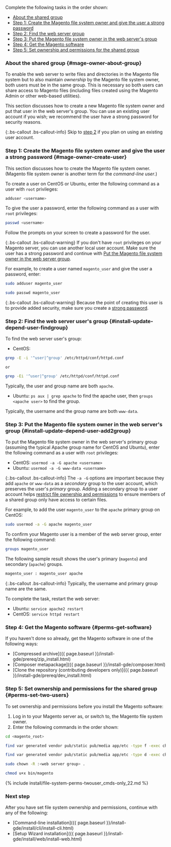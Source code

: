 Complete the following tasks in the order shown:

*  [About the shared group](#mage-owner-about-group)
*  [Step 1: Create the Magento file system owner and give the user a strong password](#mage-owner-create-user)
*  [Step 2: Find the web server group](#install-update-depend-user-findgroup)
*  [Step 3: Put the Magento file system owner in the web server's group](#install-update-depend-user-add2group)
*  [Step 4: Get the Magento software](#perms-get-software)
*  [Step 5: Set ownership and permissions for the shared group](#perms-set-two-users)

### About the shared group {#mage-owner-about-group}

To enable the web server to write files and directories in the Magento file system but to also maintain *ownership* by the Magento file system owner, both users must be in the same group. This is necessary so both users can share access to Magento files (including files created using the Magento Admin or other web-based utilities).

This section discusses how to create a new Magento file system owner and put that user in the web server's group. You can use an existing user account if you wish; we recommend the user have a strong password for security reasons.

{:.bs-callout .bs-callout-info}
Skip to [step 2](#install-update-depend-user-findgroup) if you plan on using an existing user account.

### Step 1: Create the Magento file system owner and give the user a strong password {#mage-owner-create-user}

This section discusses how to create the Magento file system owner. (Magento file system owner is another term for the *command-line user*.)

To create a user on CentOS or Ubuntu, enter the following command as a user with `root` privileges:

```bash
adduser <username>
```

To give the user a password, enter the following command as a user with `root` privileges:

```bash
passwd <username>
```

Follow the prompts on your screen to create a password for the user.

{:.bs-callout .bs-callout-warning}
If you don't have `root` privileges on your Magento server, you can use another local user account. Make sure the user has a strong password and continue with [Put the Magento file system owner in the web server group](#install-update-depend-user-add2group).

For example, to create a user named `magento_user` and give the user a password, enter:

```bash
sudo adduser magento_user
```

```bash
sudo passwd magento_user
```

{:.bs-callout .bs-callout-warning}
Because the point of creating this user is to provide added security, make sure you create a [strong password](https://en.wikipedia.org/wiki/Password_strength).

### Step 2: Find the web server user's group {#install-update-depend-user-findgroup}

To find the web server user's group:

*  CentOS:

```bash
grep -E -i '^user|^group' /etc/httpd/conf/httpd.conf
```

    or

```bash
grep -Ei '^user|^group' /etc/httpd/conf/httpd.conf
```

Typically, the user and group name are both `apache`.

*  Ubuntu: `ps aux | grep apache` to find the apache user, then `groups <apache user>` to find the group.

Typically, the username and the group name are both `www-data`.

### Step 3: Put the Magento file system owner in the web server's group {#install-update-depend-user-add2group}

To put the Magento file system owner in the web server's primary group (assuming the typical Apache group name for CentOS and Ubuntu), enter the following command as a user with `root` privileges:

*  CentOS: `usermod -a -G apache <username>`
*  Ubuntu: `usermod -a -G www-data <username>`

{:.bs-callout .bs-callout-info}
The `-a -G` options are important because they add `apache` or `www-data` as a _secondary_ group to the user account, which preserves the user's _primary_ group. Adding a secondary group to a user account helps [restrict file ownership and permissions](#perms-set-two-users) to ensure members of a shared group only have access to certain files.

For example, to add the user `magento_user` to the `apache` primary group on CentOS:

```bash
sudo usermod -a -G apache magento_user
```

To confirm your Magento user is a member of the web server group, enter the following command:

```bash
groups magento_user
```

The following sample result shows the user's primary (`magento`) and secondary (`apache`) groups.

```bash
magento_user : magento_user apache
```

{:.bs-callout .bs-callout-info}
Typically, the username and primary group name are the same.

To complete the task, restart the web server:

*  Ubuntu: `service apache2 restart`
*  CentOS: `service httpd restart`

### Step 4: Get the Magento software {#perms-get-software}

If you haven't done so already, get the Magento software in one of the following ways:

*  [Compressed archive]({{ page.baseurl }}/install-gde/prereq/zip_install.html)
*  [Composer metapackage]({{ page.baseurl }}/install-gde/composer.html)
*  [Clone the repository (contributing developers only)]({{ page.baseurl }}/install-gde/prereq/dev_install.html)

### Step 5: Set ownership and permissions for the shared group {#perms-set-two-users}

To set ownership and permissions before you install the Magento software:

1. Log in to your Magento server as, or switch to, the Magento file system owner.
1. Enter the following commands in the order shown:

```bash
cd <magento_root>
```

```bash
find var generated vendor pub/static pub/media app/etc -type f -exec chmod g+w {} +
```

```bash
find var generated vendor pub/static pub/media app/etc -type d -exec chmod g+ws {} +
```

```bash
sudo chown -R :<web server group> .
```

```bash
chmod u+x bin/magento
```

{% include install/file-system-perms-twouser_cmds-only_22.md %}

### Next step

After you have set file system ownership and permissions, continue with any of the following:

*  [Command-line installation]({{ page.baseurl }}/install-gde/install/cli/install-cli.html)
*  [Setup Wizard installation]({{ page.baseurl }}/install-gde/install/web/install-web.html)
